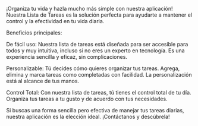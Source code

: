 ¡Organiza tu vida y hazla mucho más simple con nuestra aplicación!
Nuestra Lista de Tareas es la solución perfecta para ayudarte a mantener el control y la efectividad en tu vida diaria.

Beneficios principales:

De fácil uso: Nuestra lista de tareas está diseñada para ser accesible para todos y muy intuitiva, incluso si no eres un experto en tecnología. Es una experiencia sencilla y eficaz, sin complicaciones.

Personalizable: Tú decides cómo quieres organizar tus tareas. Agrega, elimina y marca tareas como completadas con facilidad. La personalización está al alcance de tus manos.

Control Total: Con nuestra lista de tareas, tú tienes el control total de tu día. Organiza tus tareas a tu gusto y de acuerdo con tus necesidades.

Si buscas una forma sencilla pero efectiva de manejar tus tareas diarias, nuestra aplicación es la elección ideal. ¡Contáctanos y descúbrela!
